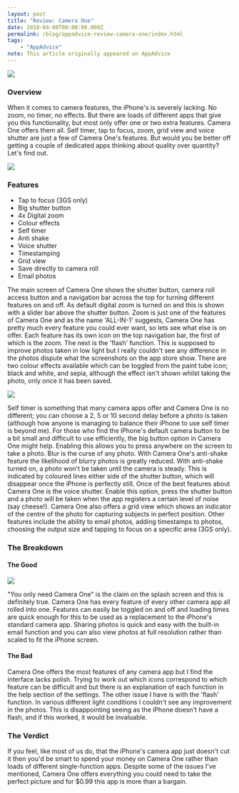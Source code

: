 ```yaml
---
layout: post
title: "Review: Camera One"
date: 2010-04-08T00:00:00.000Z
permalink: /blog/appadvice-review-camera-one/index.html
tags:
    - "AppAdvice"
note: This article originally appeared on AppAdvice
---
```


![](https://rknightuk.s3.amazonaws.com/site/appadvice/72589b0cb2.jpg)

### Overview

When it comes to camera features, the iPhone's is severely lacking. No zoom, no timer, no effects. But there are loads of different apps that give you this functionality, but most only offer one or two extra features. Camera One offers them all. Self timer, tap to focus, zoom, grid view and voice shutter are just a few of Camera One's features. But would you be better off getting a couple of dedicated apps thinking about quality over quantity? Let's find out. 

![](https://rknightuk.s3.amazonaws.com/site/appadvice/7147b58224.jpg)

### Features


- Tap to focus (3GS only) 
- Big shutter button 
- 4x Digital zoom 
- Colour effects 
- Self timer 
- Anti shake 
- Voice shutter 
- Timestamping 
- Grid view 
- Save directly to camera roll 
- Email photos 

The main screen of Camera One shows the shutter button, camera roll access button and a navigation bar across the top for turning different features on and off. As default digital zoom is turned on and this is shown with a slider bar above the shutter button. Zoom is just one of the features of Camera One and as the name 'ALL-IN-1' suggests, Camera One has pretty much every feature you could ever want, so lets see what else is on offer. Each feature has its own icon on the top navigation bar, the first of which is the zoom. The next is the 'flash' function. This is supposed to improve photos taken in low light but I really couldn't see any difference in the photos dispute what the screenshots on the app store show. There are two colour effects available which can be toggled from the paint tube icon; black and white, and sepia, although the effect isn't shown whilst taking the photo, only once it has been saved. 

![](https://rknightuk.s3.amazonaws.com/site/appadvice/6651736a10.jpg)

Self timer is something that many camera apps offer and Camera One is no different; you can choose a 2, 5 or 10 second delay before a photo is taken (although how anyone is managing to balance their iPhone to use self timer is beyond me). For those who find the iPhone's default camera button to be a bit small and difficult to use efficiently, the big button option in Camera One might help. Enabling this allows you to press anywhere on the screen to take a photo. Blur is the curse of any photo. With Camera One's anti-shake feature the likelihood of blurry photos is greatly reduced. With anti-shake turned on, a photo won't be taken until the camera is steady. This is indicated by coloured lines either side of the shutter button, which will disappear once the iPhone is perfectly still. Once of the best features about Camera One is the voice shutter. Enable this option, press the shutter button and a photo will be taken when the app registers a certain level of noise (say cheese!). Camera One also offers a grid view which shows an indicator of the centre of the photo for capturing subjects in perfect position. Other features include the ability to email photos, adding timestamps to photos, choosing the output size and tapping to focus on a specific area (3GS only).

### The Breakdown

#### The Good

![](https://rknightuk.s3.amazonaws.com/site/appadvice/4baa8f1e81.jpg) 

"You only need Camera One" is the claim on the splash screen and this is definitely true. Camera One has every feature of every other camera app all rolled into one. Features can easily be toggled on and off and loading times are quick enough for this to be used as a replacement to the iPhone's standard camera app. Sharing photos is quick and easy with the built-in email function and you can also view photos at full resolution rather than scaled to fit the iPhone screen. 

#### The Bad

Camera One offers the most features of any camera app but I find the interface lacks polish. Trying to work out which icons correspond to which feature can be difficult and but there is an explanation of each function in the help section of the settings. The other issue I have is with the 'flash' function. In various different light conditions I couldn't see any improvement in the photos. This is disappointing seeing as the iPhone doesn't have a flash, and if this worked, it would be invaluable.

### The Verdict

If you feel, like most of us do, that the iPhone's camera app just doesn't cut it then you'd be smart to spend your money on Camera One rather than loads of different single-function apps. Despite some of the issues I've mentioned, Camera One offers everything you could need to take the perfect picture and for $0.99 this app is more than a bargain.
